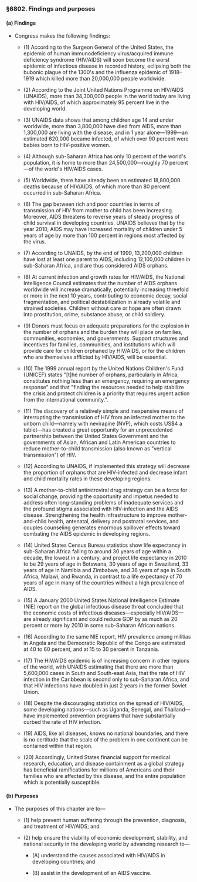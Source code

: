 ### §6802. Findings and purposes
#### (a) Findings
* Congress makes the following findings:

  * (1) According to the Surgeon General of the United States, the epidemic of human immunodeficiency virus/acquired immune deficiency syndrome (HIV/AIDS) will soon become the worst epidemic of infectious disease in recorded history, eclipsing both the bubonic plague of the 1300's and the influenza epidemic of 1918–1919 which killed more than 20,000,000 people worldwide.

  * (2) According to the Joint United Nations Programme on HIV/AIDS (UNAIDS), more than 34,300,000 people in the world today are living with HIV/AIDS, of which approximately 95 percent live in the developing world.

  * (3) UNAIDS data shows that among children age 14 and under worldwide, more than 3,800,000 have died from AIDS, more than 1,300,000 are living with the disease; and in 1 year alone—1999—an estimated 620,000 became infected, of which over 90 percent were babies born to HIV-positive women.

  * (4) Although sub-Saharan Africa has only 10 percent of the world's population, it is home to more than 24,500,000—roughly 70 percent—of the world's HIV/AIDS cases.

  * (5) Worldwide, there have already been an estimated 18,800,000 deaths because of HIV/AIDS, of which more than 80 percent occurred in sub-Saharan Africa.

  * (6) The gap between rich and poor countries in terms of transmission of HIV from mother to child has been increasing. Moreover, AIDS threatens to reverse years of steady progress of child survival in developing countries. UNAIDS believes that by the year 2010, AIDS may have increased mortality of children under 5 years of age by more than 100 percent in regions most affected by the virus.

  * (7) According to UNAIDS, by the end of 1999, 13,200,000 children have lost at least one parent to AIDS, including 12,100,000 children in sub-Saharan Africa, and are thus considered AIDS orphans.

  * (8) At current infection and growth rates for HIV/AIDS, the National Intelligence Council estimates that the number of AIDS orphans worldwide will increase dramatically, potentially increasing threefold or more in the next 10 years, contributing to economic decay, social fragmentation, and political destabilization in already volatile and strained societies. Children without care or hope are often drawn into prostitution, crime, substance abuse, or child soldiery.

  * (9) Donors must focus on adequate preparations for the explosion in the number of orphans and the burden they will place on families, communities, economies, and governments. Support structures and incentives for families, communities, and institutions which will provide care for children orphaned by HIV/AIDS, or for the children who are themselves afflicted by HIV/AIDS, will be essential.

  * (10) The 1999 annual report by the United Nations Children's Fund (UNICEF) states "[t]he number of orphans, particularly in Africa, constitutes nothing less than an emergency, requiring an emergency response" and that "finding the resources needed to help stabilize the crisis and protect children is a priority that requires urgent action from the international community.".

  * (11) The discovery of a relatively simple and inexpensive means of interrupting the transmission of HIV from an infected mother to the unborn child—namely with nevirapine (NVP), which costs US$4 a tablet—has created a great opportunity for an unprecedented partnership between the United States Government and the governments of Asian, African and Latin American countries to reduce mother-to-child transmission (also known as "vertical transmission") of HIV.

  * (12) According to UNAIDS, if implemented this strategy will decrease the proportion of orphans that are HIV-infected and decrease infant and child mortality rates in these developing regions.

  * (13) A mother-to-child antiretroviral drug strategy can be a force for social change, providing the opportunity and impetus needed to address often long-standing problems of inadequate services and the profound stigma associated with HIV-infection and the AIDS disease. Strengthening the health infrastructure to improve mother-and-child health, antenatal, delivery and postnatal services, and couples counseling generates enormous spillover effects toward combating the AIDS epidemic in developing regions.

  * (14) United States Census Bureau statistics show life expectancy in sub-Saharan Africa falling to around 30 years of age within a decade, the lowest in a century, and project life expectancy in 2010 to be 29 years of age in Botswana, 30 years of age in Swaziland, 33 years of age in Namibia and Zimbabwe, and 36 years of age in South Africa, Malawi, and Rwanda, in contrast to a life expectancy of 70 years of age in many of the countries without a high prevalence of AIDS.

  * (15) A January 2000 United States National Intelligence Estimate (NIE) report on the global infectious disease threat concluded that the economic costs of infectious diseases—especially HIV/AIDS—are already significant and could reduce GDP by as much as 20 percent or more by 2010 in some sub-Saharan African nations.

  * (16) According to the same NIE report, HIV prevalence among militias in Angola and the Democratic Republic of the Congo are estimated at 40 to 60 percent, and at 15 to 30 percent in Tanzania.

  * (17) The HIV/AIDS epidemic is of increasing concern in other regions of the world, with UNAIDS estimating that there are more than 5,600,000 cases in South and South-east Asia, that the rate of HIV infection in the Caribbean is second only to sub-Saharan Africa, and that HIV infections have doubled in just 2 years in the former Soviet Union.

  * (18) Despite the discouraging statistics on the spread of HIV/AIDS, some developing nations—such as Uganda, Senegal, and Thailand—have implemented prevention programs that have substantially curbed the rate of HIV infection.

  * (19) AIDS, like all diseases, knows no national boundaries, and there is no certitude that the scale of the problem in one continent can be contained within that region.

  * (20) Accordingly, United States financial support for medical research, education, and disease containment as a global strategy has beneficial ramifications for millions of Americans and their families who are affected by this disease, and the entire population which is potentially susceptible.

#### (b) Purposes
* The purposes of this chapter are to—

  * (1) help prevent human suffering through the prevention, diagnosis, and treatment of HIV/AIDS; and

  * (2) help ensure the viability of economic development, stability, and national security in the developing world by advancing research to—

    * (A) understand the causes associated with HIV/AIDS in developing countries; and

    * (B) assist in the development of an AIDS vaccine.